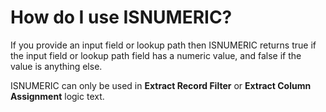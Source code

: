
# How do I use ISNUMERIC? 

If you provide an input field or lookup path then ISNUMERIC returns true if the input field or lookup path field has a numeric value, and false if the value is anything else.

ISNUMERIC can only be used in **Extract Record Filter** or **Extract Column Assignment** logic text.

